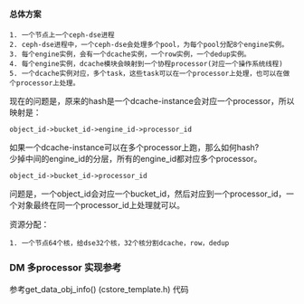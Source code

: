 #### 总体方案

```
1. 一个节点上一个ceph-dse进程
2. ceph-dse进程中，一个ceph-dse会处理多个pool，为每个pool分配8个engine实例。
3. 每个engine实例，会有一个dcache实例，一个row实例，一个dedup实例。
4. 每个engine实例，dcache模块会映射到一个协程processor(对应一个操作系统线程)
5. 一个dcache实例对应，多个task，这些task可以在一个processor上处理，也可以在做个processor上处理。
```
现在的问题是，原来的hash是一个dcache-instance会对应一个processor，所以映射是：
```
object_id->bucket_id->engine_id->processor_id
```
如果一个dcache-instance可以在多个processor上跑，那么如何hash?   
少掉中间的engine_id的分层，所有的engine_id都对应多个processor。  
```
object_id->bucket_id->processor_id
```
问题是，一个object_id会对应一个bucket_id，然后对应到一个processor_id，一个对象最终在同一个processor_id上处理就可以。

资源分配：
```
1. 一个节点64个核，给dse32个核，32个核分割dcache，row，dedup
```

### DM 多processor 实现参考
参考get_data_obj_info() (cstore_template.h) 代码
